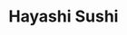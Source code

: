---
layout: place
title: "Hayashi Sushi"
permalink: /pennsylvania/philadelphia/hayashi-sushi.html
stateAbbr: PA
stateName: Pennsylvania
cityName: Philadelphia
seo:
  name: "Hayashi Sushi"
  type: Restaurant
  links: null
description: "Looking for sushi in Philadelphia, Pennsylvania? Check out Hayashi Sushi for a delightful Japanese dining experience. Enjoy a variety of sushi and other dish..."
place_id: ChIJ5V0g9qnHxokRluUQDzjL2VQ
photos:
  - name: >-
      places/ChIJ5V0g9qnHxokRluUQDzjL2VQ/photos/AeeoHcLe0zEQLuBZA2NWXYlqrAX4zz6c30eQ6h1fCkUyJlyTW4HfnReI1L47hiiN3iwQdNwG9xrq7LTHSsTAjrZgIJ-zCrnmbsFWpeMiVPv3Z6L-kjKN1cUEQPE6v7vp2X7L6Dpgkrl8Sd1qAbzophsiQg-BfpZztG130yw41qiWZgEPZ-rhwnDHIux3ZtdgYM6sLMR-p7zk_ydibiFdW4Fhy7JCRWx1i3URtSLPafTEc3XxyfPNUsmDGpApN1rOKpcCMxTlUIOAM2BZKXyff8lpjBkHiqsgM1cKu8k0WYnbRDV5Og
    widthPx: 4032
    heightPx: 3024
    authorAttributions:
      - displayName: Hayashi Sushi
        uri: https://maps.google.com/maps/contrib/114576912595667668307
        photoUri: >-
          https://lh3.googleusercontent.com/a/ACg8ocIaj1KxavdCPYkCPzMekf_CWgd2kLQBvcVl62oTkSuv_5SDMQ=s100-p-k-no-mo
    flagContentUri: >-
      https://www.google.com/local/imagery/report/?cb_client=maps_api_places.places_api&image_key=!1e10!2sAF1QipONU0QqiPteWt4IQ8R4TIGKuR9xmRnX3ibMQmfw&hl=en-US
    googleMapsUri: >-
      https://www.google.com/maps/place//data=!3m4!1e2!3m2!1sAF1QipONU0QqiPteWt4IQ8R4TIGKuR9xmRnX3ibMQmfw!2e10!4m2!3m1!1s0x89c6c7a9f6205de5:0x54d9cb380f10e596
  - name: >-
      places/ChIJ5V0g9qnHxokRluUQDzjL2VQ/photos/AeeoHcI8pHODuwCKDgyF4CaCTFfEIT9v8Ynt64YjHJEawS1AbMNKgskN4QQpf54HJP6D9M1VlT0GiJWFRhgpp6g_VHo2Ei5CzfKoonVIqi5QskaSvbsO2JkO3jzwbriedggP4wrO82aq_VlzepFJfaKKSypY2pzUi5W2lzRnrx6m0efIyaEe1aPFeag9IN81Q5MLY8Efod7f2lbJg_TIZ4zMBH5wD1Y64vpIJCFFYKqU_Z5ifFzrelmn4quyUlTrkrHk_dFQnAXXPHkkYJ_Cd_J1zEYlPWNFK3hRXGxIOXDa-1cXig
    widthPx: 3024
    heightPx: 4032
    authorAttributions:
      - displayName: Hayashi Sushi
        uri: https://maps.google.com/maps/contrib/114576912595667668307
        photoUri: >-
          https://lh3.googleusercontent.com/a/ACg8ocIaj1KxavdCPYkCPzMekf_CWgd2kLQBvcVl62oTkSuv_5SDMQ=s100-p-k-no-mo
    flagContentUri: >-
      https://www.google.com/local/imagery/report/?cb_client=maps_api_places.places_api&image_key=!1e10!2sAF1QipNvV6Kyh9gfiYI0urT1dDz_j6jphzfpj-961wJ9&hl=en-US
    googleMapsUri: >-
      https://www.google.com/maps/place//data=!3m4!1e2!3m2!1sAF1QipNvV6Kyh9gfiYI0urT1dDz_j6jphzfpj-961wJ9!2e10!4m2!3m1!1s0x89c6c7a9f6205de5:0x54d9cb380f10e596
  - name: >-
      places/ChIJ5V0g9qnHxokRluUQDzjL2VQ/photos/AeeoHcLuJ_SE5RY-6igJlN3fxLFXFKbUQizzxQMv1g1rF94pi6tpd_UfgXcgRQYOR9hN5rMU6f-_Fd4Acu6fBU6x5SWD6kWou_x-n4-NSarrjUEecb2q1oiBZNBiS_ylbBMR53ex-kMXOAgJhe5AZEafd0KwrbC2xGhZiknKgdoix8c_-zpBPY6RC20DspvqqSs452J57oO2bpnmyfKAxAqmiuLwQAwBDVLUNgwrrt-kjcinTZWRsqQ50TuV1o60iJJwnrcdUdDpPz5p3892OLQeqAcoPrqGaNILgDhXMBPhWXSyRWvCLCoFnsII6UZTZO2U0xk0TYTaJZkVY_UgZ2el1vXT8-rFzxQH9RXOA7W15IyI3rGIA3OoHZr5HFN2amMfMcuCBLXHDP6uyL_0C11Zm21yIYbC3ww3mUjKv-bSr4rKIw
    widthPx: 1440
    heightPx: 1440
    authorAttributions:
      - displayName: Tiffany T
        uri: https://maps.google.com/maps/contrib/105472546761491458596
        photoUri: >-
          https://lh3.googleusercontent.com/a-/ALV-UjXd0NNI_PpYRCY15rQ-YL345VKQ8UKTXmuEEg6notvRHCWl4Jc7=s100-p-k-no-mo
    flagContentUri: >-
      https://www.google.com/local/imagery/report/?cb_client=maps_api_places.places_api&image_key=!1e10!2sCIHM0ogKEICAgIDBv9q5BA&hl=en-US
    googleMapsUri: >-
      https://www.google.com/maps/place//data=!3m4!1e2!3m2!1sCIHM0ogKEICAgIDBv9q5BA!2e10!4m2!3m1!1s0x89c6c7a9f6205de5:0x54d9cb380f10e596
  - name: >-
      places/ChIJ5V0g9qnHxokRluUQDzjL2VQ/photos/AeeoHcKmhAyj8gIDDMOjsAZSPyc1i7HN96rv6fK-C9_anLS4al5DS04E3oLMl-yof7fsNfZWrRWxiZCF5a7UTaed6VgbaAoezmYjesf4ux4kvU1-AJvq08xD2wqN8rBlWxjzS3rvM6rpvV3zI83emLUYR-YPwNjbNlRPVecPBZzdfgZAAEmc3Lu7ddvjPppe53C_MFL9ST60dViSxCI_qE1CjS2edPk4L_HcA7zrhqBqZLsFw-89g7TkhD0-E4QL4JVK3k7ZVgU_bHuLmDVVz5ZDyTOn-AJ2US4w1cCly0jh_M_aNA
    widthPx: 3024
    heightPx: 4032
    authorAttributions:
      - displayName: Hayashi Sushi
        uri: https://maps.google.com/maps/contrib/114576912595667668307
        photoUri: >-
          https://lh3.googleusercontent.com/a/ACg8ocIaj1KxavdCPYkCPzMekf_CWgd2kLQBvcVl62oTkSuv_5SDMQ=s100-p-k-no-mo
    flagContentUri: >-
      https://www.google.com/local/imagery/report/?cb_client=maps_api_places.places_api&image_key=!1e10!2sAF1QipMy_kSwBa0lA0uPCZ6Fu7pFICWwWCjdJKDzmkZP&hl=en-US
    googleMapsUri: >-
      https://www.google.com/maps/place//data=!3m4!1e2!3m2!1sAF1QipMy_kSwBa0lA0uPCZ6Fu7pFICWwWCjdJKDzmkZP!2e10!4m2!3m1!1s0x89c6c7a9f6205de5:0x54d9cb380f10e596
  - name: >-
      places/ChIJ5V0g9qnHxokRluUQDzjL2VQ/photos/AeeoHcKBXpV18Hm8gu0dW8pVE-yiw-kiHwzIUcd1sU1hjtiZY_ZCZs8hj8TDGBS3vkBAL_ZnqA6YP8ZA47xbqVhN7pE7VD3W7fEwBL3Rd5Lr-dOarXpEmdbCy1PQtimFd-Q-OcbkPblOJMUwEwlgz4Pxi_D0CzSOlpvYsZ55xUx-oc-8JFJv1IBcd5KmDEziOkIeeTGNdHZ4deODkKQX9m7sburUsgHz_bk2XKskZzdj2wGHQpyb6bkG3kssfDGySIAjlrqlEWN3Rm8zMErEvyUX_O8I9RNaEg7rhpvHuQBPXYucjA
    widthPx: 3024
    heightPx: 4032
    authorAttributions:
      - displayName: Hayashi Sushi
        uri: https://maps.google.com/maps/contrib/114576912595667668307
        photoUri: >-
          https://lh3.googleusercontent.com/a/ACg8ocIaj1KxavdCPYkCPzMekf_CWgd2kLQBvcVl62oTkSuv_5SDMQ=s100-p-k-no-mo
    flagContentUri: >-
      https://www.google.com/local/imagery/report/?cb_client=maps_api_places.places_api&image_key=!1e10!2sAF1QipO2-Jcq_TFcNwqkWKdTxlftk3vG5t1tG-ygLZAk&hl=en-US
    googleMapsUri: >-
      https://www.google.com/maps/place//data=!3m4!1e2!3m2!1sAF1QipO2-Jcq_TFcNwqkWKdTxlftk3vG5t1tG-ygLZAk!2e10!4m2!3m1!1s0x89c6c7a9f6205de5:0x54d9cb380f10e596
  - name: >-
      places/ChIJ5V0g9qnHxokRluUQDzjL2VQ/photos/AeeoHcKZlL8Yp9myYsv-NmwrMBlWRsOCsF6xcQUadxta7xix9NX-UGFXZ5kJKWkPu4YMtPP678iZjCyoePBjcsSwhyZeJeCMrxTNrZwyLDXVrkcKT_v8KodecuOiybPMEEmycakcfV8yGHVqwlY7ti5Fu4p0zt11RRK1JCm8ZjGh8btOjfyiDG5KzBQWsltDx6Ms1cJqynPdEpsJny81Ven7rrEeICIHShr2tvGMRomcvrdxxdiaRwalL8eGNvymBRchU6wL0-Nx8FIUKGzTO8LgehQE2abt3iKfGZ2E9Uz14d630A
    widthPx: 3024
    heightPx: 4032
    authorAttributions:
      - displayName: Hayashi Sushi
        uri: https://maps.google.com/maps/contrib/114576912595667668307
        photoUri: >-
          https://lh3.googleusercontent.com/a/ACg8ocIaj1KxavdCPYkCPzMekf_CWgd2kLQBvcVl62oTkSuv_5SDMQ=s100-p-k-no-mo
    flagContentUri: >-
      https://www.google.com/local/imagery/report/?cb_client=maps_api_places.places_api&image_key=!1e10!2sAF1QipPrQSBVo-VjYrjxkPdLYsvqbuuU26NQts2FUi8T&hl=en-US
    googleMapsUri: >-
      https://www.google.com/maps/place//data=!3m4!1e2!3m2!1sAF1QipPrQSBVo-VjYrjxkPdLYsvqbuuU26NQts2FUi8T!2e10!4m2!3m1!1s0x89c6c7a9f6205de5:0x54d9cb380f10e596
  - name: >-
      places/ChIJ5V0g9qnHxokRluUQDzjL2VQ/photos/AeeoHcJQ9e-qRTagX_tPCHsvRAj9VMW2rQ48wxUZV4YGaI1U1QIRpqbIBq1sXpq5tt4nT9aqF1Pj1S7LH3IPyLiTT9zTnyRQOX_trcwFCfpAW2dEUq1jEI6178AXXO-Px0wzSk8g1zrhe7nYnw8WwBt4ToHaXgT28bFRVMmHGTvOggzUoTB1DcfGF5grv0NoDfYkaa9dWN6oaw5SY_Z-dwzHHQa59ZjQ-_PU5rZyGwej5l7kW4W38E45tSI8_gWhnbmH8rVfUBLs0_TbmpXvLjUeJ4boGZbB2UdGFVFmmxfp7buNuOih8CzLU1bYneW1P2OX0GAmybVPTna9C5Z_xMoIpmzuvFB0i7VR7Wa4fOXNjQTvy4bIWtrDaXXCBqTtDgiTYwSAmONVFHg_HJDjAOcz-iSZ-muYSC2k3FgGeOYAQIDJ1C3J
    widthPx: 3024
    heightPx: 3024
    authorAttributions:
      - displayName: Monica Priscila
        uri: https://maps.google.com/maps/contrib/112492339064468650344
        photoUri: >-
          https://lh3.googleusercontent.com/a-/ALV-UjVbt0-MACS8PvnLsMidzxLQiNDjHLxmr_3G_giboZoIcrDdalGCzQ=s100-p-k-no-mo
    flagContentUri: >-
      https://www.google.com/local/imagery/report/?cb_client=maps_api_places.places_api&image_key=!1e10!2sCIHM0ogKEICAgIC_4LPxyAE&hl=en-US
    googleMapsUri: >-
      https://www.google.com/maps/place//data=!3m4!1e2!3m2!1sCIHM0ogKEICAgIC_4LPxyAE!2e10!4m2!3m1!1s0x89c6c7a9f6205de5:0x54d9cb380f10e596
  - name: >-
      places/ChIJ5V0g9qnHxokRluUQDzjL2VQ/photos/AeeoHcIIjUvE5zRqbeQo4sTb3NP6fnA-Hcu0BlpjIUq2LYAZnfaw5RlwO14Zv-TpETu4RnHl_gXtHFXeQcG2uOmeGLXICsE4JGnabkWjSnakaxTwaqQx3rd9AppwIQ8La_Wg8z8xSWlrjZFcWUxY9KGLPNNGH3-Glp4Hp7E4si8YQ9JVyYJ2PdnwUxJQTSewjNIZYFzp4nG74C6RsQRh6QkmHMlnQ51Ha3YzxcgBfELd-m_5KIsjQ_ZQ3uPrFlF4qx7GXuhoe-56RX_6bM-Cg2_udBX0lGl3UJxO937NgGTbDiPJwCif8E78VaWSJYD6D2AgSyZTxrdZLfbYqk34s_SKW7VRNj9mo03ZdArnQvgzetq_SoYsuyn7YH9nVpDJk7DvvvonB_6DAvJYn7P4K8mgxGhQXAdg1JI75fDW0gbYJjWGRLC9
    widthPx: 4608
    heightPx: 3456
    authorAttributions:
      - displayName: Emmie T
        uri: https://maps.google.com/maps/contrib/112913326042966478419
        photoUri: >-
          https://lh3.googleusercontent.com/a-/ALV-UjX2h4LbJ-X8sfuXOiVn1LLl-yCB7jzU3CiMtxkzgtXq1wm-sV1q=s100-p-k-no-mo
    flagContentUri: >-
      https://www.google.com/local/imagery/report/?cb_client=maps_api_places.places_api&image_key=!1e10!2sCIHM0ogKEICAgICcpKXpxAE&hl=en-US
    googleMapsUri: >-
      https://www.google.com/maps/place//data=!3m4!1e2!3m2!1sCIHM0ogKEICAgICcpKXpxAE!2e10!4m2!3m1!1s0x89c6c7a9f6205de5:0x54d9cb380f10e596
  - name: >-
      places/ChIJ5V0g9qnHxokRluUQDzjL2VQ/photos/AeeoHcK_BRuj3Uy6L4uYHvaL_ktbPnlWrOcFoMjgDdqWKUTbfAf3hYwikJxq6oS7pr6edDeHy2-QmfKrPKG3RqRlbUUw1xW3bTD3BptEbmNkfAWTTo63kMWHLi9v0x54zdf94Qu1DWtjib9Goufms7oNvtWxkPHRUNOCnSd9_LLqJDxCI63MLncCOl8AlsfKscErJ6GZgYJZNeLG7n1r7GIlyESZE1nTkfN1Bfe6dG0wClNzApYvfxQU8O2BFJ8vvEZ1o_DZTWhVf-MxSxVwIv5X-CUoZtnujor_W_Hr3ufr2XmCZQ
    widthPx: 3024
    heightPx: 4032
    authorAttributions:
      - displayName: Hayashi Sushi
        uri: https://maps.google.com/maps/contrib/114576912595667668307
        photoUri: >-
          https://lh3.googleusercontent.com/a/ACg8ocIaj1KxavdCPYkCPzMekf_CWgd2kLQBvcVl62oTkSuv_5SDMQ=s100-p-k-no-mo
    flagContentUri: >-
      https://www.google.com/local/imagery/report/?cb_client=maps_api_places.places_api&image_key=!1e10!2sAF1QipM8rn28535WMFX6ygPvritYOpaDm0v2WsoKLfzA&hl=en-US
    googleMapsUri: >-
      https://www.google.com/maps/place//data=!3m4!1e2!3m2!1sAF1QipM8rn28535WMFX6ygPvritYOpaDm0v2WsoKLfzA!2e10!4m2!3m1!1s0x89c6c7a9f6205de5:0x54d9cb380f10e596
  - name: >-
      places/ChIJ5V0g9qnHxokRluUQDzjL2VQ/photos/AeeoHcKbk8ktR-fA1Bkx3aqFlOP7rzDr9v5Jcuo8s03YDqRhvM7-k8SJ-3SLVmDYOa3kHOK2YjoYAVJmHPB-fS8lF4wauIa23zU0b0hmLUO5bHi_u5C8eos3kFj21Yra939wk5jYK4jD3rVV1XE-FA8-nmUikiGOfrW-oqNFA1X6zfG42rb5ZpYqdle0fgv24RQAekHc9u0YSiNiR-d_pMJUqZGUoCITlj3nPriOCLfEV_ae6lICXBzOeT8uRJlePR1GAzruBq3WX0OwAwvBfr0tsvFAZUwNIa7Eda8PSDCYN_eeFg
    widthPx: 3024
    heightPx: 4032
    authorAttributions:
      - displayName: Hayashi Sushi
        uri: https://maps.google.com/maps/contrib/114576912595667668307
        photoUri: >-
          https://lh3.googleusercontent.com/a/ACg8ocIaj1KxavdCPYkCPzMekf_CWgd2kLQBvcVl62oTkSuv_5SDMQ=s100-p-k-no-mo
    flagContentUri: >-
      https://www.google.com/local/imagery/report/?cb_client=maps_api_places.places_api&image_key=!1e10!2sAF1QipN1XSD-SZc_bHVRcV1pCUVhuv4FzhzdmjcTqYTc&hl=en-US
    googleMapsUri: >-
      https://www.google.com/maps/place//data=!3m4!1e2!3m2!1sAF1QipN1XSD-SZc_bHVRcV1pCUVhuv4FzhzdmjcTqYTc!2e10!4m2!3m1!1s0x89c6c7a9f6205de5:0x54d9cb380f10e596
address: 814 S 47th St, Philadelphia, PA 19143, USA
street: 814 S 47th St
city: Philadelphia
state: PA
zip: '19143'
country: USA
neighborhood: University City
latitude: '39.948254'
longitude: '-75.216961'
accessibility_options:
  wheelchairAccessibleEntrance: true
business_status: OPERATIONAL
name: Hayashi Sushi
google_maps_links:
  directionsUri: >-
    https://www.google.com/maps/dir//''/data=!4m7!4m6!1m1!4e2!1m2!1m1!1s0x89c6c7a9f6205de5:0x54d9cb380f10e596!3e0
  placeUri: https://maps.google.com/?cid=6114141410763531670
  writeAReviewUri: >-
    https://www.google.com/maps/place//data=!4m3!3m2!1s0x89c6c7a9f6205de5:0x54d9cb380f10e596!12e1
  reviewsUri: >-
    https://www.google.com/maps/place//data=!4m4!3m3!1s0x89c6c7a9f6205de5:0x54d9cb380f10e596!9m1!1b1
  photosUri: >-
    https://www.google.com/maps/place//data=!4m3!3m2!1s0x89c6c7a9f6205de5:0x54d9cb380f10e596!10e5
primary_type: Japanese Restaurant
opening_hours:
  regular: null
  current: null
secondary_opening_hours:
  regular:
    weekdayDescriptions: null
    type: null
  current:
    weekdayDescriptions: null
    type: null
phone: null
price_level: null
price_range: null
rating: null
rating_count: 0
website: null
reviews: null
parking_options: null
payment_options: null
allow_dogs: null
curbside_pickup: null
delivery: null
dine_in: null
good_for_children: null
good_for_groups: null
good_for_sports: null
live_music: null
menu_for_children: null
outdoor_seating: null
reservable: null
restroom: null
serves_beer: null
serves_breakfast: null
serves_brunch: null
serves_cocktails: null
serves_coffee: null
serves_dinner: null
serves_dessert: null
serves_lunch: null
serves_vegetarian_food: null
serves_wine: null
takeout: null
summary: null

---